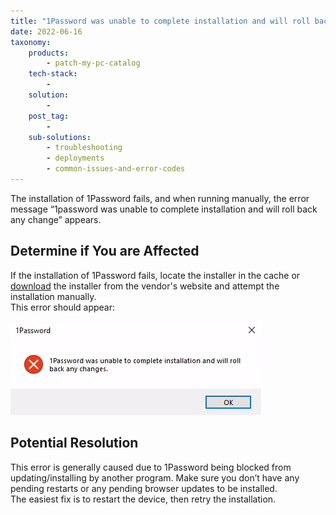 ```yaml
---
title: "1Password was unable to complete installation and will roll back any changes."
date: 2022-06-16
taxonomy:
    products:
        - patch-my-pc-catalog
    tech-stack:
        - 
    solution:
        - 
    post_tag:
        - 
    sub-solutions:
        - troubleshooting
        - deployments
        - common-issues-and-error-codes
---
```


The installation of 1Password fails, and when running manually, the error message “1password was unable to complete installation and will roll back any change” appears.

## Determine if You are Affected

If the installation of 1Password fails, locate the installer in the cache or [download](https://downloads.1password.com/win/1PasswordSetup-latest.exe) the installer from the vendor's website and attempt the installation manually.  
This error should appear:

![](/_images/ApplicationFrameHost_FWqmtYCXwV.png)

## Potential Resolution

This error is generally caused due to 1Password being blocked from updating/installing by another program. Make sure you don’t have any pending restarts or any pending browser updates to be installed.  
The easiest fix is to restart the device, then retry the installation.